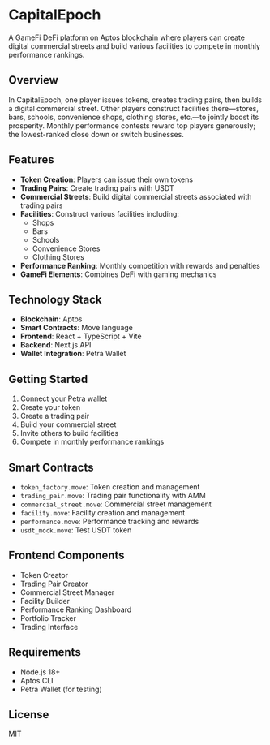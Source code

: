 # CapitalEpoch

A GameFi DeFi platform on Aptos blockchain where players can create digital commercial streets and build various facilities to compete in monthly performance rankings.

## Overview

In CapitalEpoch, one player issues tokens, creates trading pairs, then builds a digital commercial street. Other players construct facilities there—stores, bars, schools, convenience shops, clothing stores, etc.—to jointly boost its prosperity. Monthly performance contests reward top players generously; the lowest-ranked close down or switch businesses.

## Features

- **Token Creation**: Players can issue their own tokens
- **Trading Pairs**: Create trading pairs with USDT
- **Commercial Streets**: Build digital commercial streets associated with trading pairs
- **Facilities**: Construct various facilities including:
  - Shops
  - Bars
  - Schools
  - Convenience Stores
  - Clothing Stores
- **Performance Ranking**: Monthly competition with rewards and penalties
- **GameFi Elements**: Combines DeFi with gaming mechanics

## Technology Stack

- **Blockchain**: Aptos
- **Smart Contracts**: Move language
- **Frontend**: React + TypeScript + Vite
- **Backend**: Next.js API
- **Wallet Integration**: Petra Wallet

## Getting Started

1. Connect your Petra wallet
2. Create your token
3. Create a trading pair
4. Build your commercial street
5. Invite others to build facilities
6. Compete in monthly performance rankings

## Smart Contracts

- `token_factory.move`: Token creation and management
- `trading_pair.move`: Trading pair functionality with AMM
- `commercial_street.move`: Commercial street management
- `facility.move`: Facility creation and management
- `performance.move`: Performance tracking and rewards
- `usdt_mock.move`: Test USDT token

## Frontend Components

- Token Creator
- Trading Pair Creator
- Commercial Street Manager
- Facility Builder
- Performance Ranking Dashboard
- Portfolio Tracker
- Trading Interface

## Requirements

- Node.js 18+
- Aptos CLI
- Petra Wallet (for testing)

## License

MIT